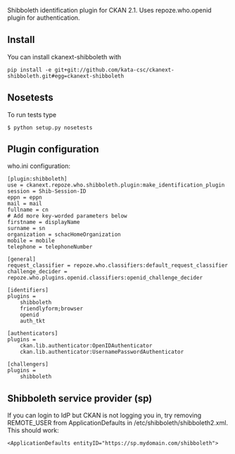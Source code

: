 Shibboleth identification plugin for CKAN 2.1. Uses repoze.who.openid plugin for authentication.

Install
-------

You can install ckanext-shibboleth with

	pip install -e git+git://github.com/kata-csc/ckanext-shibboleth.git#egg=ckanext-shibboleth
	
Nosetests
---------

To run tests type

	$ python setup.py nosetests
	
Plugin configuration
--------------------

who.ini configuration:

	[plugin:shibboleth]
    use = ckanext.repoze.who.shibboleth.plugin:make_identification_plugin
    session = Shib-Session-ID
    eppn = eppn
    mail = mail
    fullname = cn
    # Add more key-worded parameters below
    firstname = displayName
    surname = sn
    organization = schacHomeOrganization
    mobile = mobile
    telephone = telephoneNumber

	[general]
	request_classifier = repoze.who.classifiers:default_request_classifier
	challenge_decider = repoze.who.plugins.openid.classifiers:openid_challenge_decider

	[identifiers]
	plugins =
		shibboleth
		friendlyform;browser
		openid
		auth_tkt

	[authenticators]
	plugins = 
		ckan.lib.authenticator:OpenIDAuthenticator
		ckan.lib.authenticator:UsernamePasswordAuthenticator

	[challengers]
	plugins =
		shibboleth

Shibboleth service provider (sp)
-------------

If you can login to IdP but CKAN is not logging you in, try removing REMOTE_USER from 
ApplicationDefaults in /etc/shibboleth/shibboleth2.xml. This should work:

	<ApplicationDefaults entityID="https://sp.mydomain.com/shibboleth">

